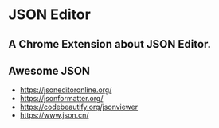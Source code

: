 # JSON Editor

## A Chrome Extension about JSON Editor.

## Awesome JSON

- https://jsoneditoronline.org/
- https://jsonformatter.org/
- https://codebeautify.org/jsonviewer
- https://www.json.cn/
